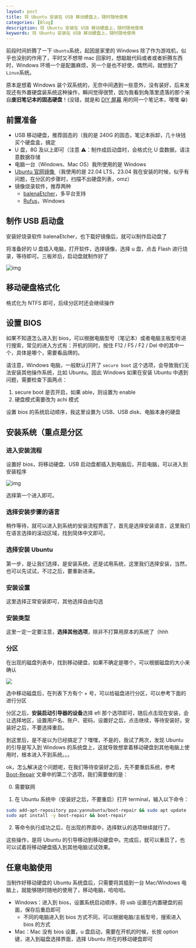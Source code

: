 ```yaml
---
layout: post
title: 将 Ubuntu 安装在 USB 移动硬盘上，随时随地使用
categories: [Blog]
description: 将 Ubuntu 安装在 USB 移动硬盘上，随时随地使用
keywords: 将 Ubuntu 安装在 USB 移动硬盘上，随时随地使用
---
```


前段时间折腾了一下 `Ubuntu`系统，起因是家里的 Windows 除了作为游戏机，似乎也没别的作用了，平时又不想带 mac 回家时，想敲敲代码或者或者折腾东西时，Windows 环境一个是配置麻烦，另一个是也不好使，偶然间，就想到了 `Linux`系统。

原本是想着 Windows 装个双系统的，无奈中间遇到一些意外，没有装好，后来发现还有外置硬盘装系统这种操作，瞬间觉得很赞，因为我看到角落里遗落的那个来自**废旧笔记本的固态硬盘**！(没错，就是和 <a href='/2023/09/28/diy-display/' target='_blank'>DIY 屏幕</a> 用的同一个笔记本，嘿嘿 😁)

## 前置准备

- USB 移动硬盘，推荐固态的（我的是 240G 的固态，笔记本拆卸，几十块钱买个硬盘盒，搞定
- U 盘，8G 及以上即可（注意 ⚠️：制作成启动盘时，会格式化 U 盘数据，请注意数据存储
- 电脑一台（Windows、Mac OS）我所使用的是 Windows
- <a href='https://cn.ubuntu.com/download/desktop' target='_blank'>Ubuntu 官网镜像 </a>（我使用的是 22.04 LTS，23.04 我在安装的时候，似乎有问题，在分区的步骤时，扫描不出硬盘列表，omz）
- 镜像烧录软件，推荐两种
  - <a href='https://etcher.balena.io/' target='_blank'>balenaEtcher</a>，多平台支持
  - <a href='https://rufus.ie/zh/' target='_blank'>Rufus</a>，Windows

## 制作 USB 启动盘

安装好烧录软件 balenaEtcher，也下载好镜像后，就可以制作启动盘了

将准备好的 U 盘插入电脑，打开软件，选择镜像，选择 u 盘，点击 Flash 进行烧录，等待即可。三板斧后，启动盘就制作好了

![img](/images/a40f15d2-select-iso.png)

## 移动硬盘格式化

格式化为 NTFS 即可，后续分区时还会继续操作

## 设置 BIOS

如果不知道怎么进入到 bios，可以根据电脑型号（笔记本）或者电脑主板型号进行搜索，常见的进入方式有：开机的同时，按住 F12 / F5 / F2 / Del 中的其中一个，具体是哪个，需要看品牌的。

请注意，Windows 电脑，一般默认打开了 `secure boot` 这个选项，会导致我们无法安装其他操作系统，比如 Ubuntu。因此 Windows 如果在安装 Ubuntu 中遇到问题，需要检查下面两点：

1.  secure boot 是否开启，如果 able，则设置为 enable
2.  硬盘模式需要改为 achi 模式

设置 bios 的系统启动顺序，我这里设置为 USB、USB disk、电脑本身的硬盘

## 安装系统（重点是分区

### 进入安装流程

设置好 bios，将移动硬盘、USB 启动盘都插入到电脑后，开启电脑，可以进入到安装程序

![img](/images/image-20231011161742791.png)

选择第一个进入即可。

### 选择安装步骤的语言

稍作等待，就可以进入到系统的安装流程界面了，首先是选择安装语言，这里我们在语言选择的滚动区域，找到简体中文即可。

### 选择安装 Ubuntu

第一步，是让我们选择，是安装系统，还是试用系统，这里我们选择安装，当然，也可以先试试，不过之后，要重新进来。

### 安装设置

这里选择正常安装即可，其他选择自由勾选

### 安装类型

这里一定一定要注意，**选择其他选项**，除非不打算用原本的系统了（hhh

### 分区

在出现的磁盘列表中，找到移动硬盘，如果不确定是哪个，可以根据磁盘的大小来确认

![](/images/fenqu.jpg)

选中移动磁盘后，在列表下方有个 + 号，可以给磁盘进行分区，可以参考下面的进行分区

分区之后，**安装启动引导器的设备**选择 efi 那个选项即可，随后点击现在安装，会让选择地区，设置用户名、账户、密码，设置好之后，点击继续，等待安装好。安装好之后，不要选择重启。

到这里后，是不是以为已经搞定了？嘿嘿，不是的，我试了两次，发现 Ubuntu 的引导是写入到 Windows 的系统盘上，这就导致想拿着移动硬盘到其他电脑上使用时，根本进入不到系统。。。

ok，怎么解决这个问题呢，在我们等待安装好之后，先不要重启系统，参考 <a href='https://help.ubuntu.com/community/Boot-Repair' target='_blank'>Boot-Repair</a> 文章中的第二个选项，我们需要做的是：

0. 需要联网

1. 在 Ubuntu 系统中（安装好之后，不要重启）打开 terminal，输入以下命令：

```bash
sudo add-apt-repository ppa:yannubuntu/boot-repair && sudo apt update
sudo apt install -y boot-repair && boot-repair
```

2. 等命令执行成功之后，在出现的界面中，选择默认的选项继续就行了。

这些操作，是将 Ubuntu 的引导移动到移动硬盘中。完成后，就可以重启了，也可以试着将移动硬盘插入到其他电脑试试效果。

## 任意电脑使用

当制作好移动硬盘的 Ubuntu 系统盘后，只需要将其插到一台 Mac/Windows 电脑上，就能够随时随地的使用了，移动电脑，哈哈哈。

- Windows：进入到 bios，设置系统启动顺序，将 usb 设置在内置硬盘的前面，保存后重启即可
  - 不同的电脑进入到 bios 方式不同，可以根据电脑/主板型号，搜索进入 bios 的方式
- Mac：Mac 没有 bios 设置，u 盘启动，需要在开机的时候，长按 option 键，进入到磁盘选择界面，选择 Ubuntu 所在的移动硬盘即可
